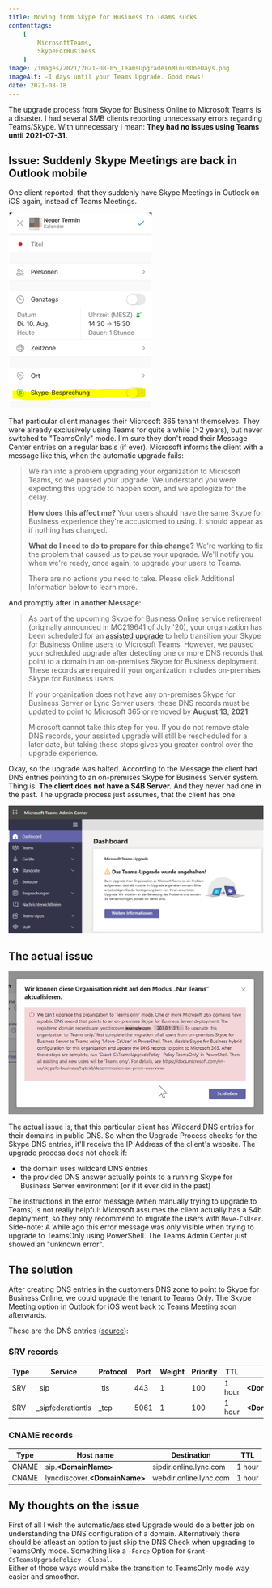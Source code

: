 ```yaml
---
title: Moving from Skype for Business to Teams sucks
contenttags:
    [
        MicrosoftTeams,
        SkypeForBusiness
    ]
image: /images/2021/2021-08-05_TeamsUpgradeInMinusOneDays.png
imageAlt: -1 days until your Teams Upgrade. Good news!
date: 2021-08-18
---
```


The upgrade process from Skype for Business Online to Microsoft Teams is a disaster. I had several SMB clients reporting unnecessary errors regarding Teams/Skype. With unnecessary I mean: **They had no issues using Teams until 2021-07-31.**

## Issue: Suddenly Skype Meetings are back in Outlook mobile

One client reported, that they suddenly have Skype Meetings in Outlook on iOS again, instead of Teams Meetings.

![Skype Meeting in Outlook on iOS](/images/2021/2021-08-11-TeamsUpgrade_SuddenlySkypeMeetings.png "Skype Meeting in Outlook on iOS")

That particular client manages their Microsoft 365 tenant themselves. They were already exclusively using Teams for quite a while (>2 years), but never switched to "TeamsOnly" mode. I'm sure they don't read their Message Center entries on a regular basis (if ever). Microsoft informs the client with a message like this, when the automatic upgrade fails:

> We ran into a problem upgrading your organization to Microsoft Teams, so we paused your upgrade. We understand you were expecting this upgrade to happen soon, and we apologize for the delay.
>  
> **How does this affect me?** Your users should have the same Skype for Business experience they're accustomed to using. It should appear as if nothing has changed.
>  
> **What do I need to do to prepare for this change?** We're working to fix the problem that caused us to pause your upgrade. We'll notify you when we're ready, once again, to upgrade your users to Teams.
>  
> There are no actions you need to take. Please click Additional Information below to learn more.

And promptly after in another Message:

> As part of the upcoming Skype for Business Online service retirement (originally announced in MC219641 of July '20), your organization has been scheduled for an [assisted upgrade](https://docs.microsoft.com/en-us/microsoftteams/upgrade-assisted) to help transition your Skype for Business Online users to Microsoft Teams. However, we paused your scheduled upgrade after detecting one or more DNS records that point to a domain in an on-premises Skype for Business deployment. These records are required if your organization includes on-premises Skype for Business users.
>  
> If your organization does not have any on-premises Skype for Business Server or Lync Server users, these DNS records must be updated to point to Microsoft 365 or removed by **August 13, 2021**.
>  
> Microsoft cannot take this step for you. If you do not remove stale DNS records, your assisted upgrade will still be rescheduled for a later date, but taking these steps gives you greater control over the upgrade experience.

Okay, so the upgrade was halted. According to the Message the client had DNS entries pointing to an on-premises Skype for Business Server system. Thing is: **The client does not have a S4B Server.** And they never had one in the past. The upgrade process just assumes, that the client has one.

![The Teams-Upgrade was paused!](/images/2021/2021-08-18_TeamsUpgradePaused.png "The Teams-Upgrade was paused!")

## The actual issue

![We can't upgrade this organization to 'Teams Only' mode.](/images/2021/2021-08-18_TeamsUpgradeFailed.png "We can't upgrade this organization to 'Teams Only' mode.")

The actual issue is, that this particular client has Wildcard DNS entries for their domains in public DNS. So when the Upgrade Process checks for the Skype DNS entries, it'll receive the IP-Address of the client's website. The upgrade process does not check if:

- the domain uses wildcard DNS entries
- the provided DNS answer actually points to a running Skype for Business Server environment (or if it ever did in the past)

The instructions in the error message (when manually trying to upgrade to Teams) is not really helpful: Microsoft assumes the client actually has a S4b deployment, so they only recommend to migrate the users with `Move-CsUser`.
Side-note: A while ago this error message was only visible when trying to upgrade to TeamsOnly using PowerShell. The Teams Admin Center just showed an "unknown error".

## The solution

After creating DNS entries in the customers DNS zone to point to Skype for Business Online, we could upgrade the tenant to Teams Only. The Skype Meeting option in Outlook for iOS went back to Teams Meeting soon afterwards.

These are the DNS entries ([source](https://docs.microsoft.com/en-us/skypeforbusiness/troubleshoot/online-configuration/dns-configuration-issue)):

### SRV records

Type|Service|Protocol|Port|Weight|Priority|TTL|Name|Target|
|-|-|-|-|-|-|-|-|-|
|SRV|_sip|_tls|443|1|100|1 hour|**\<DomainName>**|sipdir.online.lync.com|
|SRV|_sipfederationtls|_tcp|5061|1|100|1 hour|**\<DomainName>**|sipfed.online.lync.com|

### CNAME records

|Type|Host name|Destination|TTL|
|-|-|-|-|
|CNAME|sip.**\<DomainName>**|sipdir.online.lync.com|1 hour|
|CNAME|lyncdiscover.**\<DomainName>**|webdir.online.lync.com|1 hour|

## My thoughts on the issue

First of all I wish the automatic/assisted Upgrade would do a better job on understanding the DNS configuration of a domain. Alternatively there should be atleast an option to just skip the DNS Check when upgrading to TeamsOnly mode. Something like a `-Force` Option for `Grant-CsTeamsUpgradePolicy -Global`.  
Either of those ways would make the transition to TeamsOnly mode way easier and smoother.
